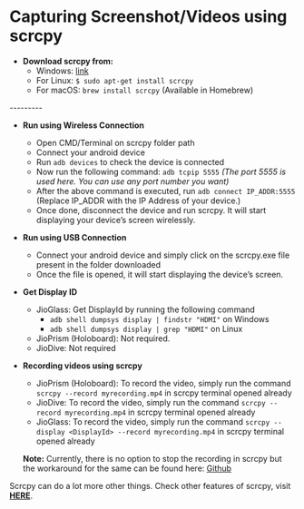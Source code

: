 # Capturing Screenshot/Videos using scrcpy

* **Download scrcpy from:**
  * Windows: [link](https://github.com/Genymobile/scrcpy/releases/download/v1.16/scrcpy-win64-v1.16.zip)
  * For Linux: `$ sudo apt-get install scrcpy`&#x20;
  * For macOS: `brew install scrcpy` (Available in Homebrew)

&#x20;                                                                                           \---------

* **Run using Wireless Connection**
  * Open CMD/Terminal on scrcpy folder path
  * Connect your android device
  * Run `adb devices` to check the device is connected
  * Now run the following command: `adb tcpip 5555` _(The port 5555 is used here. You can use any port number you want)_
  * After the above command is executed, run `adb connect IP_ADDR:5555` (Replace IP\_ADDR with the IP Address of your device.)
  * Once done, disconnect the device and run scrcpy. It will start displaying your device’s screen wirelessly.
* **Run using USB Connection**
  * Connect your android device and simply click on the scrcpy.exe file present in the folder downloaded
  * Once the file is opened, it will start displaying the device’s screen.
* **Get Display ID**
  * JioGlass: Get DisplayId by running the following command&#x20;
    * `adb shell dumpsys display | findstr "HDMI"` on Windows
    * `adb shell dumpsys display | grep "HDMI"` on Linux
  * JioPrism (Holoboard): Not required.
  * JioDive: Not required
*   **Recording videos using scrcpy**

    * JioPrism (Holoboard): To record the video, simply run the command `scrcpy --record myrecording.mp4` in scrcpy terminal opened already
    * JioDive: To record the video, simply run the command `scrcpy --record myrecording.mp4` in scrcpy terminal opened already
    * JioGlass: To record the video, simply run the command `scrcpy --display <DisplayId> --record myrecording.mp4` in scrcpy terminal opened already



    **Note:** Currently, there is no option to stop the recording in scrcpy but the workaround for the same can be found here: [Github](https://github.com/Genymobile/scrcpy/issues/1032)

Scrcpy can do a lot more other things. Check other features of scrcpy, visit [**HERE**](https://github.com/Genymobile/scrcpy#features).

